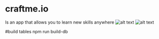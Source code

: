# craftme.io
Is an app that allows you to learn new skills anywhere
![alt text](http://i50.photobucket.com/albums/f350/qxp994/MVIMG_20180314_153853_zpsppgmzqnt.jpg)
![alt text](http://i50.photobucket.com/albums/f350/qxp994/Screen%20Shot%202018-03-16%20at%203.35.58%20PM_zpsq14oow9v.png)

#build tables
npm run build-db
